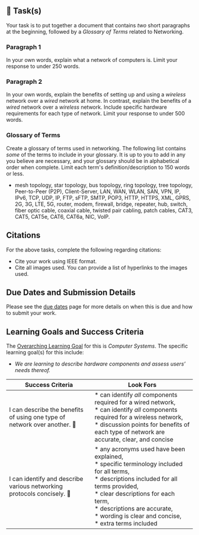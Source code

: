 ## &#x1F4D9; Task(s)

Your task is to put together a document that contains *two* short paragraphs at the beginning, followed by a *Glossary of Terms* related to Networking.

### Paragraph 1
In your own words, explain what a network of computers is. Limit your response to under 250 words.

### Paragraph 2
In your own words, explain the benefits of setting up and using a *wireless* network over a *wired* network at home. In contrast, explain the benefits of a *wired* network over a *wireless* network. Include specific hardware requirements for each type of network. Limit your response to under 500 words.

### Glossary of Terms
Create a glossary of terms used in networking. The following list contains *some* of the terms to include in your glossary.  It is up to you to add in any you believe are necessary, and your glossary should be in alphabetical order when complete. Limit each term's definition/description to 150 words or less.

* mesh topology, star topology, bus topology, ring topology, tree topology, Peer-to-Peer (P2P), Client-Server, LAN, WAN, WLAN, SAN, VPN, IP, IPv6, TCP, UDP, IP, FTP, sFTP, SMTP, POP3, HTTP, HTTPS, XML, GPRS, 2G, 3G, LTE, 5G, router, modem, firewall, bridge, repeater, hub, switch, fiber optic cable, coaxial cable, twisted pair cabling, patch cables, CAT3, CAT5, CAT5e, CAT6, CAT6a, NIC, VoIP.

## Citations

For the above tasks, complete the following regarding citations:

* Cite your work using IEEE format.
* Cite all images used. You can provide a list of hyperlinks to the images used.


## Due Dates and Submission Details

Please see the [due dates](./Due-Dates-and-Submission-Details) page for more details on when this is due and how to submit your work.

## Learning Goals and Success Criteria

The [Overarching Learning Goal](./images/ICS2O.jpg) for this is _Computer Systems_.
The specific learning goal(s) for this include:

  * _We are learning to describe hardware components and assess users’ needs thereof._

| Success Criteria | Look Fors                                                    |
| ----------- | ------- |
| I can describe the benefits of using one type of network over another. &#x1F4D9; | * can identify _all_ components required for a wired network,<br/>* can identify _all_ components required for a wireless network,<br/>* discussion points for benefits of each type of network are accurate, clear, and concise |
| I can identify and describe various networking protocols concisely. &#x1F4D9; | * any acronyms used have been explained,<br/>* specific terminology included for all terms,<br/>* descriptions included for all terms provided,<br/>* clear descriptions for each term,<br/>* descriptions are accurate,<br/>* wording is clear and concise,<br/>* extra terms included<br/> |

